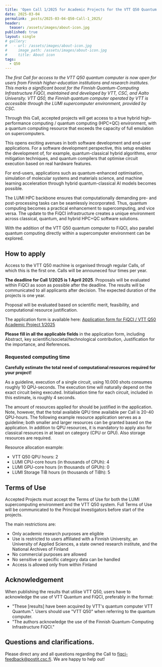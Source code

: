 ```yaml
---
title: 'Open Call 1/2025 for Academic Projects for the VTT Q50 Quantum Computer'
date: 2025-03-04
permalink: _posts/2025-03-04-Q50-Call-1_2025/
header:
  teaser: /assets/images/about-icon.jpg
published: true
layout: single
# gallery:
#   - url: /assets/images/about-icon.jpg
#     image_path: /assets/images/about-icon.jpg
#     title: About icon
tags:
  - Q50
---
```


*The first Call for access to the VTT Q50 quantum computer is now open for users from Finnish higher-education institutions and research institutes.
This marks a significant boost for the Finnish Quantum-Computing Infrastructure FiQCI, maintained and developed by VTT, CSC, and Aalto University.
VTT Q50, the Finnish quantum computer operated by VTT is accessible through the LUMI supercomputer environment, provided by CSC.*

Through this Call, accepted projects will get access to a true hybrid high-performance computing / quantum computing (HPC+QC) environment,
with a quantum computing resource that exceeds the capacity of full emulation on supercomputers.

This opens exciting avenues in both software development and end-user applications.
For a software development perspective, this setup enables the development of, for example, quantum-classical hybrid algorithms,
error mitigation techniques, and quantum compilers that optimise circuit execution based on real hardware features.

For end-users, applications such as quantum-enhanced optimisation, simulation of molecular systems and materials science,
and machine learning acceleration through hybrid quantum-classical AI models becomes possible.

The LUMI HPC backbone ensures that computationally demanding pre- and post-processing tasks can be seamlessly incorporated.
Thus, quantum computing becomes a practical enhancement to supercomputing, and vice versa.
The update to the FiQCI infrastructure creates a unique environment across classical, quantum, and hybrid HPC+QC software solutions.

With the addition of the VTT Q50 quantum computer to FiQCI, also parallel quantum computing directly within a supercomputer
environment can be explored.

## How to apply

Access to the VTT Q50 machine is organised through regular Calls, of which this is the first one. Calls will be announeced four times per year.

**The deadline for Call 1/2025 is 1 April 2025**. Proposals will be evaluated within FiQCI as soon as possible after the deadline.
The results will be communicated to all applicants after decision. The expected duration of the projects is one year.

Proposal will be evaluated based on scientific merit, feasibility, and computational resource justification. 

The application form is available here: [Application form for FiQCI / VTT Q50 Academic Project 1/2025](https://link.webropolsurveys.com/S/EC707D2388673638)

**Please fill in all the applicable fields** in the application form, including Abstract, key scientific/societal/technological contribution,
Justification for the importance, and References.

### Requested computing time

**Carefully estimate the total need of computational resources required for your project!**

As a guideline, execution of a single circuit, using 10.000 shots consumes roughly 10 QPU-seconds. The execution time will naturally depend on the
exact circuit being executed. Initialisation time for each circuit, included in this estimate, is roughly 4 seconds.

The amount of resources applied for should be justified in the application. 
Note, however, that the total available QPU time available per Call is 20-40 QPU-hours.
The following example resource application serves as a guideline;
both smaller and larger resources can be granted based on the application.
In addition to QPU resources, it is mandatory to apply also for classical resources in at least on category (CPU or GPU).
Also storage resources are required. 

Resource allocation example:
  - VTT Q50 QPU hours: 2
  - LUMI CPU-core hours (in thousands of CPUh): 4
  - LUMI GPU-core hours (in thousands of GPUh): 0
  - LUMI Storage TiB hours (in thousands of TiBh): 5


## Terms of Use

Accepted Projects must accept the Terms of Use for both the LUMI supercomputing environment and the VTT Q50 system.
Full Terms of Use will be communicated to the Principal Investigators before start of the projects.

The main restrictions are:
  - Only academic research purposes are eligible
  - Use is restricted to users affiliated with a Finnish University, an University of Applied Sciences, a state owned research institute, and the National Archives of Finland
  - No commercial purposes are allowed
  - No sensitive or specific category data can be handled
  - Access is allowed only from within Finland

## Acknowledgement

When publishing the results that utilise VTT Q50, users have to acknowledge the use of VTT Quantum and FiQCI, preferably in the format: 
  - "These [results] have been acquired by VTT's quantum computer VTT Quantum.". Users should use "VTT Q50" when referring to the quantum computer.
  - "The authors acknowledge the use of the Finnish Quantum-Computing Infrastructure FiQCI."

## Questions and clarifications.

Please direct any and all questions regarding the Call to fiqci-feedback@postit.csc.fi. We are happy to help out!



